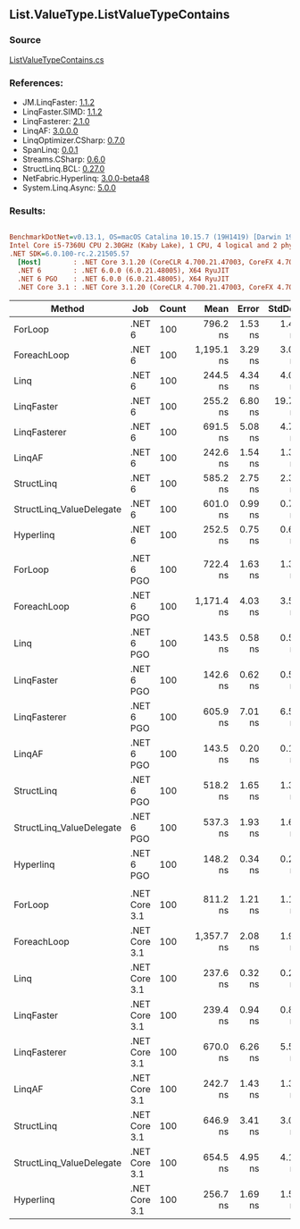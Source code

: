 ﻿## List.ValueType.ListValueTypeContains

### Source
[ListValueTypeContains.cs](../LinqBenchmarks/List/ValueType/ListValueTypeContains.cs)

### References:
- JM.LinqFaster: [1.1.2](https://www.nuget.org/packages/JM.LinqFaster/1.1.2)
- LinqFaster.SIMD: [1.1.2](https://www.nuget.org/packages/LinqFaster.SIMD/1.0.3)
- LinqFasterer: [2.1.0](https://www.nuget.org/packages/LinqFasterer/2.1.0)
- LinqAF: [3.0.0.0](https://www.nuget.org/packages/LinqAF/3.0.0.0)
- LinqOptimizer.CSharp: [0.7.0](https://www.nuget.org/packages/LinqOptimizer.CSharp/0.7.0)
- SpanLinq: [0.0.1](https://www.nuget.org/packages/SpanLinq/0.0.1)
- Streams.CSharp: [0.6.0](https://www.nuget.org/packages/Streams.CSharp/0.6.0)
- StructLinq.BCL: [0.27.0](https://www.nuget.org/packages/StructLinq/0.27.0)
- NetFabric.Hyperlinq: [3.0.0-beta48](https://www.nuget.org/packages/NetFabric.Hyperlinq/3.0.0-beta48)
- System.Linq.Async: [5.0.0](https://www.nuget.org/packages/System.Linq.Async/5.0.0)

### Results:
``` ini

BenchmarkDotNet=v0.13.1, OS=macOS Catalina 10.15.7 (19H1419) [Darwin 19.6.0]
Intel Core i5-7360U CPU 2.30GHz (Kaby Lake), 1 CPU, 4 logical and 2 physical cores
.NET SDK=6.0.100-rc.2.21505.57
  [Host]        : .NET Core 3.1.20 (CoreCLR 4.700.21.47003, CoreFX 4.700.21.47101), X64 RyuJIT
  .NET 6        : .NET 6.0.0 (6.0.21.48005), X64 RyuJIT
  .NET 6 PGO    : .NET 6.0.0 (6.0.21.48005), X64 RyuJIT
  .NET Core 3.1 : .NET Core 3.1.20 (CoreCLR 4.700.21.47003, CoreFX 4.700.21.47101), X64 RyuJIT


```
|                   Method |           Job | Count |       Mean |   Error |   StdDev |     Median |        Ratio | RatioSD |  Gen 0 | Allocated |
|------------------------- |-------------- |------ |-----------:|--------:|---------:|-----------:|-------------:|--------:|-------:|----------:|
|                  ForLoop |        .NET 6 |   100 |   796.2 ns | 1.53 ns |  1.43 ns |   795.7 ns |     baseline |         |      - |         - |
|              ForeachLoop |        .NET 6 |   100 | 1,195.1 ns | 3.29 ns |  3.08 ns | 1,193.9 ns | 1.50x slower |   0.00x |      - |         - |
|                     Linq |        .NET 6 |   100 |   244.5 ns | 4.34 ns |  4.06 ns |   243.2 ns | 3.26x faster |   0.06x |      - |         - |
|               LinqFaster |        .NET 6 |   100 |   255.2 ns | 6.80 ns | 19.71 ns |   244.4 ns | 3.09x faster |   0.21x |      - |         - |
|             LinqFasterer |        .NET 6 |   100 |   691.5 ns | 5.08 ns |  4.76 ns |   689.9 ns | 1.15x faster |   0.01x | 3.0670 |   6,424 B |
|                   LinqAF |        .NET 6 |   100 |   242.6 ns | 1.54 ns |  1.37 ns |   241.7 ns | 3.28x faster |   0.02x |      - |         - |
|               StructLinq |        .NET 6 |   100 |   585.2 ns | 2.75 ns |  2.30 ns |   584.3 ns | 1.36x faster |   0.01x | 0.0191 |      40 B |
| StructLinq_ValueDelegate |        .NET 6 |   100 |   601.0 ns | 0.99 ns |  0.77 ns |   600.9 ns | 1.32x faster |   0.00x |      - |         - |
|                Hyperlinq |        .NET 6 |   100 |   252.5 ns | 0.75 ns |  0.67 ns |   252.4 ns | 3.15x faster |   0.01x | 0.0153 |      32 B |
|                          |               |       |            |         |          |            |              |         |        |           |
|                  ForLoop |    .NET 6 PGO |   100 |   722.4 ns | 1.63 ns |  1.36 ns |   721.9 ns |     baseline |         |      - |         - |
|              ForeachLoop |    .NET 6 PGO |   100 | 1,171.4 ns | 4.03 ns |  3.58 ns | 1,170.3 ns | 1.62x slower |   0.01x |      - |         - |
|                     Linq |    .NET 6 PGO |   100 |   143.5 ns | 0.58 ns |  0.54 ns |   143.2 ns | 5.04x faster |   0.02x |      - |         - |
|               LinqFaster |    .NET 6 PGO |   100 |   142.6 ns | 0.62 ns |  0.55 ns |   142.3 ns | 5.07x faster |   0.02x |      - |         - |
|             LinqFasterer |    .NET 6 PGO |   100 |   605.9 ns | 7.01 ns |  6.56 ns |   603.0 ns | 1.19x faster |   0.01x | 3.0670 |   6,424 B |
|                   LinqAF |    .NET 6 PGO |   100 |   143.5 ns | 0.20 ns |  0.16 ns |   143.5 ns | 5.03x faster |   0.01x |      - |         - |
|               StructLinq |    .NET 6 PGO |   100 |   518.2 ns | 1.65 ns |  1.38 ns |   517.7 ns | 1.39x faster |   0.00x | 0.0191 |      40 B |
| StructLinq_ValueDelegate |    .NET 6 PGO |   100 |   537.3 ns | 1.93 ns |  1.61 ns |   537.0 ns | 1.34x faster |   0.00x |      - |         - |
|                Hyperlinq |    .NET 6 PGO |   100 |   148.2 ns | 0.34 ns |  0.26 ns |   148.2 ns | 4.87x faster |   0.01x | 0.0153 |      32 B |
|                          |               |       |            |         |          |            |              |         |        |           |
|                  ForLoop | .NET Core 3.1 |   100 |   811.2 ns | 1.21 ns |  1.13 ns |   810.8 ns |     baseline |         |      - |         - |
|              ForeachLoop | .NET Core 3.1 |   100 | 1,357.7 ns | 2.08 ns |  1.94 ns | 1,357.1 ns | 1.67x slower |   0.00x |      - |         - |
|                     Linq | .NET Core 3.1 |   100 |   237.6 ns | 0.32 ns |  0.25 ns |   237.5 ns | 3.41x faster |   0.00x |      - |         - |
|               LinqFaster | .NET Core 3.1 |   100 |   239.4 ns | 0.94 ns |  0.84 ns |   239.2 ns | 3.39x faster |   0.01x |      - |         - |
|             LinqFasterer | .NET Core 3.1 |   100 |   670.0 ns | 6.26 ns |  5.55 ns |   669.4 ns | 1.21x faster |   0.01x | 3.0670 |   6,424 B |
|                   LinqAF | .NET Core 3.1 |   100 |   242.7 ns | 1.43 ns |  1.33 ns |   242.1 ns | 3.34x faster |   0.02x |      - |         - |
|               StructLinq | .NET Core 3.1 |   100 |   646.9 ns | 3.41 ns |  3.03 ns |   645.6 ns | 1.25x faster |   0.01x | 0.0191 |      40 B |
| StructLinq_ValueDelegate | .NET Core 3.1 |   100 |   654.5 ns | 4.95 ns |  4.13 ns |   654.3 ns | 1.24x faster |   0.01x |      - |         - |
|                Hyperlinq | .NET Core 3.1 |   100 |   256.7 ns | 1.69 ns |  1.58 ns |   256.0 ns | 3.16x faster |   0.02x | 0.0153 |      32 B |
